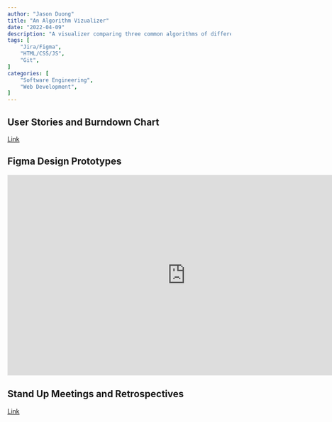 ```yaml
---
author: "Jason Duong"
title: "An Algorithm Vizualizer"
date: "2022-04-09"
description: "A visualizer comparing three common algorithms of different time complexities."
tags: [
    "Jira/Figma",
    "HTML/CSS/JS",
    "Git",
]
categories: [
    "Software Engineering",
    "Web Development",
]
---
```


## User Stories and Burndown Chart

[Link](https://docs.google.com/spreadsheets/d/e/2PACX-1vSezwps9xOk-6Rl4cwyeZoJpvOKecQbakP0JX81jdKlUagxcm1o8KkY7ZCbAMgxGEtCDveL_jR8fIJe/pubhtml)

## Figma Design Prototypes

<iframe style="border: 1px solid rgba(0, 0, 0, 0.1);" width="800" height="450" src="https://www.figma.com/embed?embed_host=share&url=https%3A%2F%2Fwww.figma.com%2Ffile%2FqihsKn3iY99zQqTtMatn8Z%2FLanding-Page%3Ftype%3Ddesign%26node-id%3D0%253A1%26mode%3Ddesign%26t%3DsFSbak2BwHFp1aCv-1" allowfullscreen></iframe>

## Stand Up Meetings and Retrospectives

[Link](https://docs.google.com/document/d/e/2PACX-1vRfUL42RWWhExU_IpmiscmZg4CCbbjoyhtOksWm0N43jliuOSuNtscRxw2rztDo3DzcLAs7UOS1FAfC/pub)